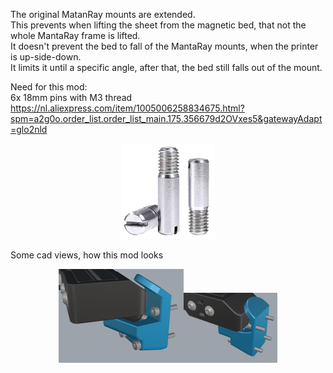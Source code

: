 The original MatanRay mounts are extended. <br>
This prevents when lifting the sheet from the magnetic bed, that not the whole MantaRay frame is lifted. <br>
It doesn't prevent the bed to fall of the MantaRay mounts, when the printer is up-side-down. <br>
It limits it until a specific angle, after that, the bed still falls out of the mount. <br>

Need for this mod: <br>
6x 18mm pins with M3 thread <br>
https://nl.aliexpress.com/item/1005006258834675.html?spm=a2g0o.order_list.order_list_main.175.356679d2OVxes5&gatewayAdapt=glo2nld <br>

<p align="center"><img width="150" src="assets/Pin.png"></p>

Some cad views, how this mod looks
<p align="center"><img width="200" src="assets/Front%20Left%20image.png"><img width="150" src="assets/Back%20image.png"></p>
